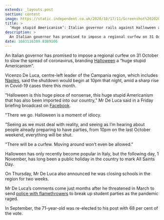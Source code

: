```yaml
--- 
extends: _layouts.post 
section: content 
image: https://static.independent.co.uk/2020/10/17/11/Screenshot%202020-10-17%20at%2011.36.09.png 
title: > 
  ‘Huge stupid Americanism’: Italian governor rails against Halloween as he imposes 31 October curfew 
description: > 
  An Italian governor has promised to impose a regional curfew on 31 October to slow the spread of coronavirus, branding Halloween a “huge stupid Americanism”."Halloween is this huge piece of nonsense, this huge stupid Americanism that has also been imported into our country," Mr De Luca said in a Friday briefing broadcast on Facebook.Halloween has only recently become popular in Italy, but the following day, 1 November, has long been a public holiday in the country to mark All Saints Day.On Thursday, Mr De Luca also announced he was closing schools in the region for two weeks.Mr De Luca’s comments come just months after he threatened in March to send police with flamethrowers to break up student parties as the pandemic raged. 
date: 1603116309.8389106 
--- 
```

<div><p class="sc-pHJJA iocNwz above-article-prompt-donations"></p><p>An Italian governor has promised to impose a regional curfew on 31 October to slow the spread of coronavirus, branding <a href="https://www.independent.co.uk/topic/halloween">Halloween</a> a &#8220;huge stupid Americanism&#8221;.&#160;</p><p>Vicenzo De Luca, centre-left leader of the Campania region, which includes <a href="https://www.independent.co.uk/topic/naples">Naples</a>, said the shutdown would begin at 10pm that night, amid a sharp rise in Covid-19 cases there this month.&#160;</p><p></p><p>"Halloween is this huge piece of nonsense, this huge stupid Americanism that has also been imported into our country," Mr De Luca said in a Friday briefing broadcast on <a href="https://www.independent.co.uk/topic/facebook">Facebook</a>.</p><p id="article-im-prompt"></p><p>"There we go. Halloween is a moment of idiocy.</p><p></p><p>"Seeing as we must deal with reality, and seeing as I&#8217;m hearing about people already preparing to have parties, from 10pm on the last October weekend, everything will be shut.</p><p>"There will be a curfew. Moving around won&#8217;t even be allowed."</p><p>Halloween has only recently become popular in Italy, but the following day, 1 November, has long been a public holiday in the country to mark All Saints Day.</p><p></p><p>On Thursday, Mr De Luca also announced he was closing schools in the region for two weeks.</p><p>Mr De Luca&#8217;s comments come just months after he threatened in March to send <a href="/news/world/europe/coronavirus-italy-mayors-lockdown-covid-19-video-a9422166.html">police with flamethrowers</a> to break up student parties as the pandemic raged.</p><p>In September, the 71-year-old was re-elected to his post with 68 per cent of the vote.</p><p class="sc-ptCms fzKffT"></p></div>